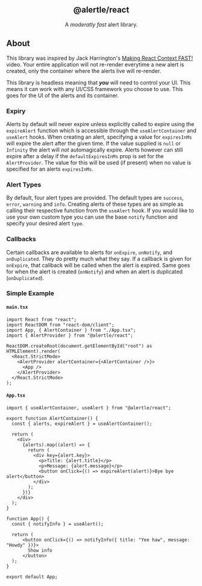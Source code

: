<h2 align="center">
    @alertle/react
</h2>

<p align="center">
    A <i>moderatly fast</i> alert library.
</p>

## About

This library was inspired by Jack Harrington's [Making React Context FAST!](https://www.youtube.com/watch?v=ZKlXqrcBx88) video. Your entire application will not re-render everytime a new alert is created, only the container where the alerts live will re-render.

This library is headless meaning that **_you_** will need to control your UI. This means it can work with any UI/CSS framework you choose to use. This goes for the UI of the alerts and its container.

### Expiry

Alerts by default will never expire unless explicitly called to expire using the `expireAlert` function which is accessible through the `useAlertContainer` and `useAlert` hooks. When creating an alert, specifying a value for `expiresInMs` will expire the alert after the given time. If the value supplied is `null` or `Infinity` the alert will _not_ automagically expire. Alerts however can still expire after a delay if the `defaultExpiresInMs` prop is set for the `AlertProvider`. The value for this will be used (if present) when no value is specified for an alerts `expiresInMs`.

### Alert Types

By default, four alert types are provided. The default types are `success`, `error`, `warning` and `info`. Creating alerts of these types are as simple as calling their respective function from the `useAlert` hook. If you would like to use your own custom type you can use the base `notify` function and specify your desired alert `type`.

### Callbacks

Certain callbacks are available to alerts for `onExpire`, `onNotify`, and `onDuplicated`. They do pretty much what they say. If a callback is given for `onExpire`, that callback will be called when the alert is expired. Same goes for when the alert is created (`onNotify`) and when an alert is duplicated (`onDuplicated`).

### Simple Example

#### `main.tsx`

```tsx
import React from "react";
import ReactDOM from "react-dom/client";
import App, { AlertContainer } from "./App.tsx";
import { AlertProvider } from "@alertle/react";

ReactDOM.createRoot(document.getElementById("root") as HTMLElement).render(
  <React.StrictMode>
    <AlertProvider alertContainer={<AlertContainer />}>
      <App />
    </AlertProvider>
  </React.StrictMode>
);
```

#### `App.tsx`

```tsx
import { useAlertContainer, useAlert } from "@alertle/react";

export function AlertContainer() {
  const { alerts, expireAlert } = useAlertContainer();

  return (
    <div>
      {alerts).map((alert) => {
        return (
          <div key={alert.key}>
            <p>Title: {alert.title}</p>
            <p>Message: {alert.message}</p>
            <button onClick={() => expireAlert(alert)}>Bye bye alert</button>
          </div>
        );
      })}
    </div>
  );
}

function App() {
  const { notifyInfo } = useAlert();

  return (
      <button onClick={() => notifyInfo({ title: "Yee haw", message: "Howdy" })}>
        Show info
      </button>
  );
}

export default App;
```
